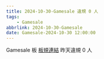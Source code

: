 ```yaml
---
title: 2024-10-30-Gamesale 違規 0 人
tags:
    - Gamesale
abbrlink: 2024-10-30-Gamesale
date: Gamesale-2024-10-30 12:00:00
---
```

Gamesale 板 [板規連結](https://www.ptt.cc/bbs/Gossiping/M.1637425085.A.07D.html)
昨天違規 0 人
